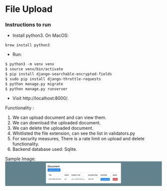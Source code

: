 # File Upload

### Instructions to run

- Install python3. On MacOS:
```
brew install python3
```
- Run:
```
$ python3 -m venv venv
$ source venv/bin/activate
$ pip install django-searchable-encrypted-fields
$ sudo pip install django-throttle-requests
$ python manage.py migrate
$ python manage.py runserver
```

- Visit http://localhost:8000/.

Functionality :
1. We can upload document and can view them.
2. We can download the uploaded document.
3. We can delete the uploaded document.
4. Whitlisted the file extension, can see the list in validators.py
5. For security measures, There is a rate limit on upload and delete functionality.
6. Backend database used: Sqlite.


Sample Image:
![alt text](https://github.com/Puneet8800/Django_file_upload/blob/master/example.png?raw=true)
